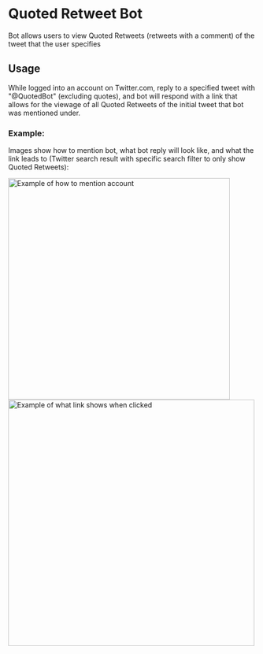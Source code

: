 # Quoted Retweet Bot

Bot allows users to view Quoted Retweets (retweets with a comment) of the tweet that the user specifies

## Usage

While logged into an account on Twitter.com, reply to a specified tweet with "@QuotedBot" (excluding quotes), and bot will respond with a link that allows for the viewage of all Quoted Retweets of the initial tweet that bot was mentioned under.

### Example:

Images show how to mention bot, what bot reply will look like, and what the link leads to (Twitter search result with specific search filter to only show Quoted Retweets):
<p float="left">
<img src = https://i.imgur.com/XuItWtm.png alt="Example of how to mention account" width="450" /><img src = https://i.imgur.com/fS30wy4.png alt="Example of what link shows when clicked" width = "500" />
</p>
